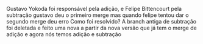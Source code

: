 Gustavo Yokoda foi responsável pela adição, e Felipe Bittencourt pela subtração
gustavo deu o primeiro merge
mas quando felipe tentou dar o segundo merge deu erro
Como foi resolvido?
A branch antiga de subtração foi deletada
e feito uma nova a partir da nova versão que já tem o merge de adição
e agora nós temos adição e subtração
